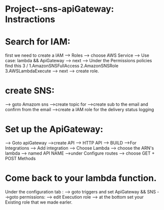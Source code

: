 # Project--sns-apiGateway: Instractions


# Search for IAM:
  first we need to create a IAM  --> Roles --> choose AWS Service --> Use case: lambda  && ApiGateway --> next --> Under the Permissions policies find this 3 /
  1.AmazonSNSFullAccess
  2.AmazonSNSRole
  3.AWSLambdaExecute
  --> next --> create role. 
  

# create SNS:
--> goto Amazom sns
-->create topic for 
-->create sub to the email and confirm from the email 
-->create a IAM role for the delivery status logging



# Set up the ApiGateway:
--> Goto apiGateway
-->create API --> HTTP API --> BUILD
-->For Integrations --> Add integration --> Choose Lambda --> choose the ARN's lambda --> named API NAME
-->under Configure routes --> choose GET + POST Methods

# Come back to your lambda function.
Under the configuration tab : 
--> goto triggers and set ApiGateway && SNS
-->goto permissions: --> edit Execution role --> at the bottom set your Existing role that we made earler. 
